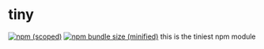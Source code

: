 # tiny
[![npm (scoped)](https://img.shields.io/npm/v/@shon/tiny.svg)](https://github.com/snolangps/tiny)
[![npm bundle size (minified)](https://img.shields.io/bundlephobia/min/@shon/tiny.svg)](https://github.com/snolangps/tiny)
this is the tiniest npm module
